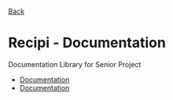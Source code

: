 [Back](https://github.com/JohnsonL104/recipi)
# Recipi - Documentation
Documentation Library for Senior Project

- [Documentation](https://github.com/JohnsonL104/recipi/Documentaion)
- [Documentation](https://github.com/JohnsonL104/recipi/Documentaion)